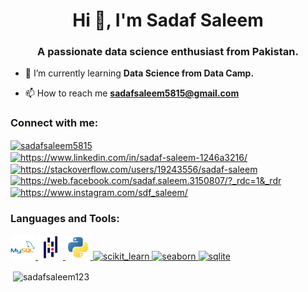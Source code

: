 <h1 align="center">Hi 👋, I'm Sadaf Saleem</h1>
<h3 align="center">A passionate data science enthusiast from Pakistan.</h3>

- 🌱 I’m currently learning **Data Science from Data Camp.**

- 📫 How to reach me **sadafsaleem5815@gmail.com**

<h3 align="left">Connect with me:</h3>
<p align="left">
<a href="https://twitter.com/sadafsaleem5815" target="blank"><img align="center" src="https://raw.githubusercontent.com/rahuldkjain/github-profile-readme-generator/master/src/images/icons/Social/twitter.svg" alt="sadafsaleem5815" height="30" width="40" /></a>
<a href="https://linkedin.com/in/https://www.linkedin.com/in/sadaf-saleem-1246a3216/" target="blank"><img align="center" src="https://raw.githubusercontent.com/rahuldkjain/github-profile-readme-generator/master/src/images/icons/Social/linked-in-alt.svg" alt="https://www.linkedin.com/in/sadaf-saleem-1246a3216/" height="30" width="40" /></a>
<a href="https://stackoverflow.com/users/https://stackoverflow.com/users/19243556/sadaf-saleem" target="blank"><img align="center" src="https://raw.githubusercontent.com/rahuldkjain/github-profile-readme-generator/master/src/images/icons/Social/stack-overflow.svg" alt="https://stackoverflow.com/users/19243556/sadaf-saleem" height="30" width="40" /></a>
<a href="https://fb.com/https://web.facebook.com/sadaf.saleem.3150807/?_rdc=1&_rdr" target="blank"><img align="center" src="https://raw.githubusercontent.com/rahuldkjain/github-profile-readme-generator/master/src/images/icons/Social/facebook.svg" alt="https://web.facebook.com/sadaf.saleem.3150807/?_rdc=1&_rdr" height="30" width="40" /></a>
<a href="https://instagram.com/https://www.instagram.com/sdf_saleem/" target="blank"><img align="center" src="https://raw.githubusercontent.com/rahuldkjain/github-profile-readme-generator/master/src/images/icons/Social/instagram.svg" alt="https://www.instagram.com/sdf_saleem/" height="30" width="40" /></a>
</p>

<h3 align="left">Languages and Tools:</h3>
<p align="left"> <a href="https://www.mysql.com/" target="_blank" rel="noreferrer"> <img src="https://raw.githubusercontent.com/devicons/devicon/master/icons/mysql/mysql-original-wordmark.svg" alt="mysql" width="40" height="40"/> </a> <a href="https://pandas.pydata.org/" target="_blank" rel="noreferrer"> <img src="https://raw.githubusercontent.com/devicons/devicon/2ae2a900d2f041da66e950e4d48052658d850630/icons/pandas/pandas-original.svg" alt="pandas" width="40" height="40"/> </a> <a href="https://www.python.org" target="_blank" rel="noreferrer"> <img src="https://raw.githubusercontent.com/devicons/devicon/master/icons/python/python-original.svg" alt="python" width="40" height="40"/> </a> <a href="https://scikit-learn.org/" target="_blank" rel="noreferrer"> <img src="https://upload.wikimedia.org/wikipedia/commons/0/05/Scikit_learn_logo_small.svg" alt="scikit_learn" width="40" height="40"/> </a> <a href="https://seaborn.pydata.org/" target="_blank" rel="noreferrer"> <img src="https://seaborn.pydata.org/_images/logo-mark-lightbg.svg" alt="seaborn" width="40" height="40"/> </a> <a href="https://www.sqlite.org/" target="_blank" rel="noreferrer"> <img src="https://www.vectorlogo.zone/logos/sqlite/sqlite-icon.svg" alt="sqlite" width="40" height="40"/> </a> </p>

<p>&nbsp;<img align="center" src="https://github-readme-stats.vercel.app/api?username=sadafsaleem123&show_icons=true&locale=en" alt="sadafsaleem123" /></p>
